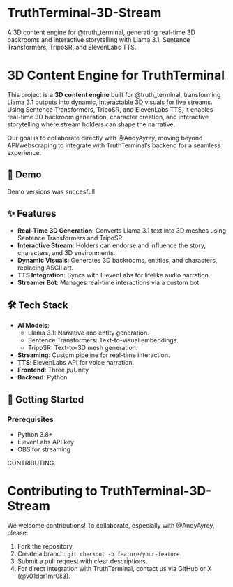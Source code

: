 # TruthTerminal-3D-Stream
A 3D content engine for @truth_terminal, generating real-time 3D backrooms and interactive storytelling with Llama 3.1, Sentence Transformers, TripoSR, and ElevenLabs TTS.
# 3D Content Engine for TruthTerminal

This project is a **3D content engine** built for @truth_terminal, transforming Llama 3.1 outputs into dynamic, interactable 3D visuals for live streams. Using Sentence Transformers, TripoSR, and ElevenLabs TTS, it enables real-time 3D backroom generation, character creation, and interactive storytelling where stream holders can shape the narrative.

Our goal is to collaborate directly with @AndyAyrey, moving beyond API/webscraping to integrate with TruthTerminal’s backend for a seamless experience.

## 🎥 Demo
Demo versions was succesfull

## ✨ Features
- **Real-Time 3D Generation**: Converts Llama 3.1 text into 3D meshes using Sentence Transformers and TripoSR.
- **Interactive Stream**: Holders can endorse and influence the story, characters, and 3D environments.
- **Dynamic Visuals**: Generates 3D backrooms, entities, and characters, replacing ASCII art.
- **TTS Integration**: Syncs with ElevenLabs for lifelike audio narration.
- **Streamer Bot**: Manages real-time interactions via a custom bot.

## 🛠️ Tech Stack
- **AI Models**:
  - Llama 3.1: Narrative and entity generation.
  - Sentence Transformers: Text-to-visual embeddings.
  - TripoSR: Text-to-3D mesh generation.
- **Streaming**: Custom pipeline for real-time interaction.
- **TTS**: ElevenLabs API for voice narration.
- **Frontend**: Three.js/Unity
- **Backend**: Python

## 🚀 Getting Started
### Prerequisites
- Python 3.8+
- ElevenLabs API key
- OBS for streaming

CONTRIBUTING.
# Contributing to TruthTerminal-3D-Stream

We welcome contributions! To collaborate, especially with @AndyAyrey, please:
1. Fork the repository.
2. Create a branch: `git checkout -b feature/your-feature`.
3. Submit a pull request with clear descriptions.
4. For direct integration with TruthTerminal, contact us via GitHub or X (@v01dpr1mr0s3).
